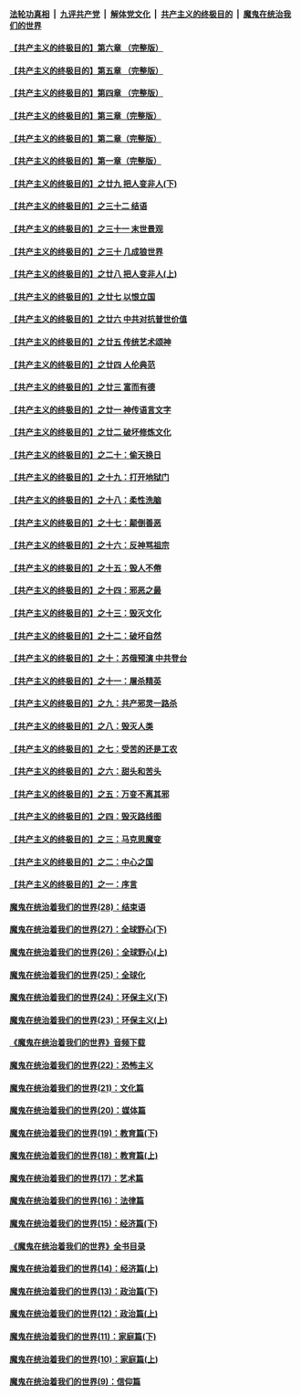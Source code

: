 ####  [法轮功真相](../../../../basic/blob/master/README.md?t=06301002) &nbsp;|&nbsp; [九评共产党](../../../../9ping.md/blob/master/README.md?t=06301002) &nbsp;|&nbsp; [解体党文化](../../../../jtdwh.md/blob/master/README.md?t=06301002)  &nbsp;|&nbsp; [共产主义的终极目的](../../../../gczydzjmd.md/blob/master/README.md?t=06301002) &nbsp;|&nbsp; [魔鬼在统治我们的世界](../../../../mgztzwmdsj.md/blob/master/README.md?t=06301002) 

#### [【共产主义的终极目的】第六章 （完整版）](../pages/nsc422/n11428913.md?t=06301002) 

#### [【共产主义的终极目的】第五章 （完整版）](../pages/nsc422/n11428912.md?t=06301002) 

#### [【共产主义的终极目的】第四章 （完整版）](../pages/nsc422/n11428907.md?t=06301002) 

#### [【共产主义的终极目的】第三章（完整版）](../pages/nsc422/n11428848.md?t=06301002) 

#### [【共产主义的终极目的】第二章（完整版）](../pages/nsc422/n11428831.md?t=06301002) 

#### [【共产主义的终极目的】第一章（完整版）](../pages/nsc422/n11417651.md?t=06301002) 

#### [【共产主义的终极目的】之廿九 把人变非人(下)](../pages/nsc422/n11344140.md?t=06301002) 

#### [【共产主义的终极目的】之三十二 结语](../pages/nsc422/n11360535.md?t=06301002) 

#### [【共产主义的终极目的】之三十一 末世景观](../pages/nsc422/n11351129.md?t=06301002) 

#### [【共产主义的终极目的】之三十 几成狼世界](../pages/nsc422/n11348280.md?t=06301002) 

#### [【共产主义的终极目的】之廿八 把人变非人(上)](../pages/nsc422/n11340492.md?t=06301002) 

#### [【共产主义的终极目的】之廿七 以恨立国](../pages/nsc422/n11336944.md?t=06301002) 

#### [【共产主义的终极目的】之廿六 中共对抗普世价值](../pages/nsc422/n11324785.md?t=06301002) 

#### [【共产主义的终极目的】之廿五 传统艺术颂神](../pages/nsc422/n11296396.md?t=06301002) 

#### [【共产主义的终极目的】之廿四 人伦典范](../pages/nsc422/n11296397.md?t=06301002) 

#### [【共产主义的终极目的】之廿三 富而有德](../pages/nsc422/n11283598.md?t=06301002) 

#### [【共产主义的终极目的】之廿一 神传语言文字](../pages/nsc422/n11263265.md?t=06301002) 

#### [【共产主义的终极目的】之廿二 破坏修炼文化](../pages/nsc422/n11245728.md?t=06301002) 

#### [【共产主义的终极目的】之二十：偷天换日](../pages/nsc422/n11238846.md?t=06301002) 

#### [【共产主义的终极目的】之十九：打开地狱门](../pages/nsc422/n11206376.md?t=06301002) 

#### [【共产主义的终极目的】之十八：柔性洗脑](../pages/nsc422/n11199994.md?t=06301002) 

#### [【共产主义的终极目的】之十七：颠倒善恶](../pages/nsc422/n11179782.md?t=06301002) 

#### [【共产主义的终极目的】之十六：反神骂祖宗](../pages/nsc422/n11166798.md?t=06301002) 

#### [【共产主义的终极目的】之十五：毁人不倦](../pages/nsc422/n11166792.md?t=06301002) 

#### [【共产主义的终极目的】之十四：邪恶之最](../pages/nsc422/n11150249.md?t=06301002) 

#### [【共产主义的终极目的】之十三：毁灭文化](../pages/nsc422/n11135227.md?t=06301002) 

#### [【共产主义的终极目的】之十二：破坏自然](../pages/nsc422/n11135214.md?t=06301002) 

#### [【共产主义的终极目的】之十：苏俄预演 中共登台](../pages/nsc422/n11118424.md?t=06301002) 

#### [【共产主义的终极目的】之十一：屠杀精英](../pages/nsc422/n11118442.md?t=06301002) 

#### [【共产主义的终极目的】之九：共产邪灵一路杀](../pages/nsc422/n11114139.md?t=06301002) 

#### [【共产主义的终极目的】之八：毁灭人类](../pages/nsc422/n11108503.md?t=06301002) 

#### [【共产主义的终极目的】之七：受苦的还是工农](../pages/nsc422/n11101809.md?t=06301002) 

#### [【共产主义的终极目的】之六：甜头和苦头](../pages/nsc422/n11096971.md?t=06301002) 

#### [【共产主义的终极目的】之五：万变不离其邪](../pages/nsc422/n11091285.md?t=06301002) 

#### [【共产主义的终极目的】之四：毁灭路线图](../pages/nsc422/n11086284.md?t=06301002) 

#### [【共产主义的终极目的】之三：马克思魔变](../pages/nsc422/n11061941.md?t=06301002) 

#### [【共产主义的终极目的】之二：中心之国](../pages/nsc422/n11047728.md?t=06301002) 

#### [【共产主义的终极目的】之一：序言](../pages/nsc422/n11086077.md?t=06301002) 

#### [魔鬼在统治着我们的世界(28)：结束语](../pages/nsc422/n10936246.md?t=06301002) 

#### [魔鬼在统治着我们的世界(27)：全球野心(下)](../pages/nsc422/n10928319.md?t=06301002) 

#### [魔鬼在统治着我们的世界(26)：全球野心(上)](../pages/nsc422/n10900318.md?t=06301002) 

#### [魔鬼在统治着我们的世界(25)：全球化](../pages/nsc422/n10788205.md?t=06301002) 

#### [魔鬼在统治着我们的世界(24)：环保主义(下)](../pages/nsc422/n10695307.md?t=06301002) 

#### [魔鬼在统治着我们的世界(23)：环保主义(上)](../pages/nsc422/n10688613.md?t=06301002) 

#### [《魔鬼在统治着我们的世界》音频下载](../pages/nsc422/n10635553.md?t=06301002) 

#### [魔鬼在统治着我们的世界(22)：恐怖主义](../pages/nsc422/n10614727.md?t=06301002) 

#### [魔鬼在统治着我们的世界(21)：文化篇](../pages/nsc422/n10597706.md?t=06301002) 

#### [魔鬼在统治着我们的世界(20)：媒体篇](../pages/nsc422/n10586579.md?t=06301002) 

#### [魔鬼在统治着我们的世界(19)：教育篇(下)](../pages/nsc422/n10564808.md?t=06301002) 

#### [魔鬼在统治着我们的世界(18)：教育篇(上)](../pages/nsc422/n10526970.md?t=06301002) 

#### [魔鬼在统治着我们的世界(17)：艺术篇](../pages/nsc422/n10499093.md?t=06301002) 

#### [魔鬼在统治着我们的世界(16)：法律篇](../pages/nsc422/n10485969.md?t=06301002) 

#### [魔鬼在统治着我们的世界(15)：经济篇(下)](../pages/nsc422/n10469975.md?t=06301002) 

#### [《魔鬼在统治着我们的世界》全书目录](../pages/nsc422/n10464261.md?t=06301002) 

#### [魔鬼在统治着我们的世界(14)：经济篇(上)](../pages/nsc422/n10457370.md?t=06301002) 

#### [魔鬼在统治着我们的世界(13)：政治篇(下)](../pages/nsc422/n10448270.md?t=06301002) 

#### [魔鬼在统治着我们的世界(12)：政治篇(上)](../pages/nsc422/n10444576.md?t=06301002) 

#### [魔鬼在统治着我们的世界(11)：家庭篇(下)](../pages/nsc422/n10440961.md?t=06301002) 

#### [魔鬼在统治着我们的世界(10)：家庭篇(上)](../pages/nsc422/n10435448.md?t=06301002) 

#### [魔鬼在统治着我们的世界(9)：信仰篇](../pages/nsc422/n10432159.md?t=06301002) 


